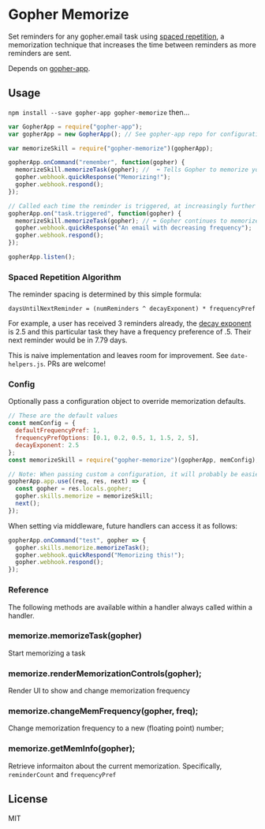 # Gopher Memorize

Set reminders for any gopher.email task using [spaced repetition](https://www.wikiwand.com/en/Spaced_repetition), a memorization technique that increases the time between reminders as more reminders are sent.

Depends on [gopher-app](https://www.npmjs.com/package/gopher-app).

## Usage

`npm install --save gopher-app gopher-memorize` then...

```javascript
var GopherApp = require("gopher-app");
var gopherApp = new GopherApp(); // See gopher-app repo for configuration

var memorizeSkill = require("gopher-memorize")(gopherApp);

gopherApp.onCommand("remember", function(gopher) {
  memorizeSkill.memorizeTask(gopher); //  ⬅ Tells Gopher to memorize your task
  gopher.webhook.quickResponse("Memorizing!");
  gopher.webhook.respond();
});

// Called each time the reminder is triggered, at increasingly further intervals
gopherApp.on("task.triggered", function(gopher) {
  memorizeSkill.memorizeTask(gopher); // ⬅ Gopher continues to memorize
  gopher.webhook.quickResponse("An email with decreasing frequency");
  gopher.webhook.respond();
});

gopherApp.listen();
```

### Spaced Repetition Algorithm

The reminder spacing is determined by this simple formula:

`daysUntilNextReminder = (numReminders ^ decayExponent) * frequencyPref`

For example, a user has received 3 reminders already, the [decay exponent](https://www.wikiwand.com/en/Exponential_decay) is 2.5 and this particular task they have a frequency preference of .5. Their next reminder would be in 7.79 days.

This is naive implementation and leaves room for improvement. See `date-helpers.js`. PRs are welcome!

### Config

Optionally pass a configuration object to override memorization defaults.

```javascript
// These are the default values
const memConfig = {
  defaultFrequencyPref: 1,
  frequencyPrefOptions: [0.1, 0.2, 0.5, 1, 1.5, 2, 5],
  decayExponent: 2.5
};
const memorizeSkill = require("gopher-memorize")(gopherApp, memConfig);

// Note: When passing custom a configuration, it will probably be easier to pass your configured skill via middleware.
gopherApp.app.use((req, res, next) => {
  const gopher = res.locals.gopher;
  gopher.skills.memorize = memorizeSkill;
  next();
});
```

When setting via middleware, future handlers can access it as follows:

```javascript
gopherApp.onCommand("test", gopher => {
  gopher.skills.memorize.memorizeTask();
  gopher.webhook.quickRespond("Memorizing this!");
  gopher.webhook.respond();
});
```

### Reference

The following methods are available within a handler always called within a handler.

### memorize.memorizeTask(gopher)

Start memorizing a task

### memorize.renderMemorizationControls(gopher);

Render UI to show and change memorization frequency

### memorize.changeMemFrequency(gopher, freq);

Change memorization frequency to a new (floating point) number;

### memorize.getMemInfo(gopher);

Retrieve informaiton about the current memorization. Specifically,
`reminderCount` and `frequencyPref`

## License

MIT
